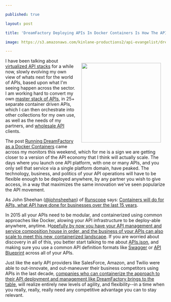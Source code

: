 ---
published: true
layout: post
title: 'DreamFactory Deploying APIs In Docker Containers Is How The API Economy Will Scale'
image: https://s3.amazonaws.com/kinlane-productions2/api-evangelist/dreamfactory/dreamfactory-logo-vertical.png
---

<p><a href="http://dreamfactory.com"><img style="padding: 15px;" src="https://s3.amazonaws.com/kinlane-productions2/api-evangelist/dreamfactory/dreamfactory-logo-vertical.png" alt="" width="250" align="right" /></a>
<p>I have been talking about <a href="http://apievangelist.com/2013/01/28/virtualized-api-stacks/">virtualized API stacks</a> for a while now, slowly evolving my own view of whats next for the world of APIs, based upon what I'm seeing happen across the sector. I am working hard to convert my own <a href="https://kin-lane.github.io/master/">master stack of APIs</a>, in 25+ separate container driven APIs, which I can then orchestrate into other collections for my own use, as well as the needs of my partners, and <a href="http://apievangelist.com/2014/01/30/what-will-it-take-to-sell-my-api-as-a-wholesale-resource/">wholesale API</a> clients.&nbsp;
<p>The post&nbsp;<a href="http://blog.dreamfactory.com/running-dreamfactory-as-a-docker-container">Running DreamFactory as a Docker Containers</a> came across my monitors this weekend, which for me is a sign we are getting closer to a version of the API economy that I think will actually scale. The days where you launch one API platform, with one or many APIs, and you only sell that service via a single platform domain, have peaked. The technology, business, and politics of your API operations will have to be flexible enough to be deployed anywhere, by any partner you wish to give access, in a way that maximizes the same innovation we've seen popularize the API movement.
<p>As John Sheehan (<a href="https://twitter.com/johnsheehan">@johnsheehan</a>) of <a href="https://www.runscope.com">Runscope</a> says: <a href="http://apievangelist.com/2014/04/07/containers-will-do-for-apis-what-apis-do-for-companies/">Containers will do for APIs, what API have done for businesses over the last 15 years</a>.
<p>In 2015 all your APIs need to be modular, and containerized using common approaches like Docker, alowing your API infrastructure to be deploy-able anywhere, anytime. H<a href="http://alpha.apievangelist.com/2015/02/26/making-my-3scale-api-management-portable-with-a-containerized-microservices/">opefully by now you have your API management and service composition house in order, and the business of your APIs can also scale to meet this new, containerized landscape</a>. If you are worried about discovery in all of this, you better start talking to me about <a href="http://apisjson.org">APIs.json</a>, and making sure you use a common API definition formats like <a href="http://swagger.io">Swagger</a> or <a href="http://apiblueprint.org">API Blueprint</a>&nbsp;across all of your APIs.
<p>Just like the early API providers like SalesForce, Amazon, and Twilio were able to out-innovate, and out-maneuver their business competitors using APIs in the last decade, <a href="https://www.dreamfactory.com/">companies who can containerize the approach to their API deployment and management like DreamFactory brings to the table</a>, will realize entirely new levels of agility, and flexibility--in a time when you really, really, really need any competitive advantage you can to stay relevant.


